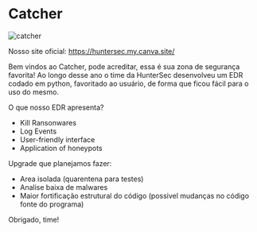 # Catcher
![catcher](https://github.com/Ralph20s/Catcher/assets/129310835/5606cbdc-34c8-4158-8711-28b161c1bd2c)

Nosso site oficial: https://huntersec.my.canva.site/

Bem vindos ao Catcher, pode acreditar, essa é sua zona de segurança favorita!
Ao longo desse ano o time da HunterSec desenvolveu um EDR codado em python, favoritado ao usuário, de forma que ficou fácil para o uso do mesmo.

O que nosso EDR apresenta?
  - Kill Ransonwares
  - Log Events
  - User-friendly interface
  - Application of honeypots

Upgrade que planejamos fazer:
  - Area isolada (quarentena para testes)
  - Analise baixa de malwares
  - Maior fortificação estrutural do código (possivel mudanças no código fonte do programa)


Obrigado, time!
